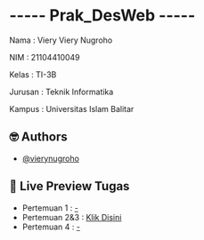 
# ----- Prak_DesWeb -----

Nama    : Viery Viery Nugroho

NIM     : 21104410049

Kelas   : TI-3B

Jurusan : Teknik Informatika

Kampus  : Universitas Islam Balitar


## 🤓 Authors

- [@vierynugroho](https://github.com/vierynugroho)


## 🔗 Live Preview Tugas

- Pertemuan 1 : [-](https://github.com/vierynugroho)
- Pertemuan 2&3 : [Klik Disini](https://replit.com/@VIERYNUGROHO/Pertemuan2-3)
- Pertemuan 4 : [-](https://github.com/vierynugroho)
